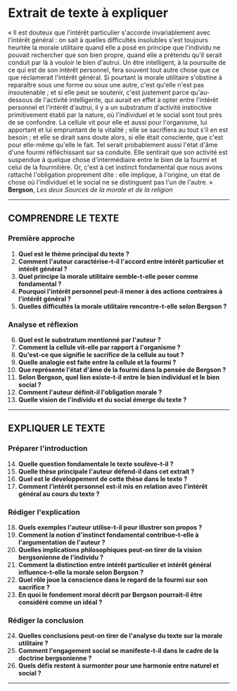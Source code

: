 # Extrait de texte à expliquer

« Il est douteux que l'intérêt particulier s'accorde invariablement avec l'intérêt général : on sait à quelles difficultés insolubles s'est toujours heurtée la morale utilitaire quand elle a posé en principe que l'individu ne pouvait rechercher que son bien propre, quand elle a prétendu qu'il serait conduit par là à vouloir le bien d'autrui. Un être intelligent, à la poursuite de ce qui est de son intérêt personnel, fera souvent tout autre chose que ce que réclamerait l'intérêt général. Si pourtant la morale utilitaire s'obstine à reparaître sous une forme ou sous une autre, c'est qu'elle n'est pas insoutenable ; et si elle peut se soutenir, c'est justement parce qu'au-dessous de l'activité intelligente, qui aurait en effet à opter entre l'intérêt personnel et l'intérêt d'autrui, il y a un substratum d'activité instinctive primitivement établi par la nature, où l'individuel et le social sont tout près de se confondre. La cellule vit pour elle et aussi pour l'organisme, lui apportant et lui empruntant de la vitalité ; elle se sacrifiera au tout s'il en est besoin ; et elle se dirait sans doute alors, si elle était consciente, que c'est pour elle-même qu'elle le fait. Tel serait probablement aussi l'état d'âme d'une fourmi réfléchissant sur sa conduite. Elle sentirait que son activité est suspendue à quelque chose d'intermédiaire entre le bien de la fourmi et celui de la fourmilière. Or, c'est à cet instinct fondamental que nous avons rattaché l'obligation proprement dite : elle implique, à l'origine, un état de chose où l'individuel et le social ne se distinguent pas l'un de l'autre. »  
**Bergson**, *Les deux Sources de la morale et de la religion*

---

## COMPRENDRE LE TEXTE

### Première approche

1. **Quel est le thème principal du texte ?**  
2. **Comment l'auteur caractérise-t-il l'accord entre intérêt particulier et intérêt général ?**  
3. **Quel principe la morale utilitaire semble-t-elle poser comme fondamental ?**  
4. **Pourquoi l'intérêt personnel peut-il mener à des actions contraires à l'intérêt général ?**  
5. **Quelles difficultés la morale utilitaire rencontre-t-elle selon Bergson ?**  

### Analyse et réflexion

6. **Quel est le substratum mentionné par l'auteur ?**  
7. **Comment la cellule vit-elle par rapport à l'organisme ?**  
8. **Qu'est-ce que signifie le sacrifice de la cellule au tout ?**  
9. **Quelle analogie est faite entre la cellule et la fourmi ?**  
10. **Que représente l'état d'âme de la fourmi dans la pensée de Bergson ?**  
11. **Selon Bergson, quel lien existe-t-il entre le bien individuel et le bien social ?**  
12. **Comment l'auteur définit-il l'obligation morale ?**  
13. **Quelle vision de l'individu et du social émerge du texte ?**

---

## EXPLIQUER LE TEXTE

### Préparer l'introduction

14. **Quelle question fondamentale le texte soulève-t-il ?**  
15. **Quelle thèse principale l'auteur défend-il dans cet extrait ?**  
16. **Quel est le développement de cette thèse dans le texte ?**  
17. **Comment l'intérêt personnel est-il mis en relation avec l'intérêt général au cours du texte ?**  

### Rédiger l'explication

18. **Quels exemples l'auteur utilise-t-il pour illustrer son propos ?**  
19. **Comment la notion d'instinct fondamental contribue-t-elle à l'argumentation de l'auteur ?**  
20. **Quelles implications philosophiques peut-on tirer de la vision bergsonienne de l'individu ?**  
21. **Comment la distinction entre intérêt particulier et intérêt général influence-t-elle la morale selon Bergson ?**  
22. **Quel rôle joue la conscience dans le regard de la fourmi sur son sacrifice ?**  
23. **En quoi le fondement moral décrit par Bergson pourrait-il être considéré comme un idéal ?**  

### Rédiger la conclusion

24. **Quelles conclusions peut-on tirer de l'analyse du texte sur la morale utilitaire ?**  
25. **Comment l'engagement social se manifeste-t-il dans le cadre de la doctrine bergsonienne ?**  
26. **Quels défis restent à surmonter pour une harmonie entre naturel et social ?**

---